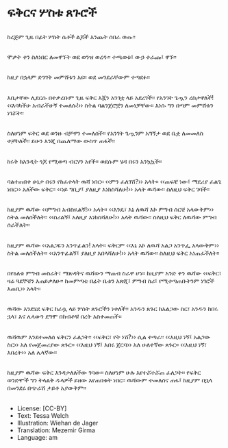 # ፍቅርና ሦስቱ ጸጉሮች

##
ከረጅም ጊዜ በፊት ሦስት ሴቶች ልጆች እንጨት ሰበራ ወጡ፡፡

##
ሞቃት ቀን ስለነበር ለመዋኘት ወደ ወንዝ ወረዱ፡፡ ተጫወቱ፤ ውኃ ተራጩ፤ ዋኙ፡፡

##
ከዚያ በኋላም ድንገት መምሸቱን አዩ፡፡ ወደ መንደራቸውም ተጣደፉ፡፡

##
እቤታቸው ሊደርሱ በተቃረቡም ጊዜ ፍቅር እጇን አንገቷ ላይ አደረገች፡፡ የአንገት ጌጧን ረስታዋለች! ‹‹እባካችሁ አብራችሁኝ ተመለሱ!›› ስትል ባልንጀሮቿን ለመነቻቸው፡፡ እነሱ ግን በጣም መምሸቱን ነገሯት፡፡

##
ስለሆነም ፍቅር ወደ ወንዙ ብቻዋን ተመለሰች፡፡ የአንገት ጌጧንም አግኝታ ወደ ቤቷ ለመመለስ ተቻኮለች፡፡ ይሁን እንጂ በጨለማው ውስጥ ጠፋች፡፡

##
ከሩቅ ከአንዲት ጎጆ የሚወጣ ብርሃን አየች፡፡ ወደሱም ሄዳ በሩን አንኳኳች፡፡

##
ባልተጠበቀ ሁኔታ በሩን የከፈተላት ዉሻ ነበር፡፡ ‹‹ምን ፈለገሽ?›› አላት፡፡ ‹‹ጠፍቼ ነው፤ ማደሪያ ፈልጌ ነበር›› አለችው ፍቅር፡፡ ‹‹ነይ ግቢያ፤ ያለዚያ እነክስሻለሁ!›› አላት ዉሻው፡፡  ስለዚህ ፍቅር ገባች፡፡

##
ከዚያም ዉሻው ‹‹ምግብ አብስዪልኝ!›› አላት፡፡ ‹‹እንዴ፣ እኔ ለዉሻ እኮ ምግብ ሰርቼ አላውቅም›› ስትል መለሰችለት፡፡ ‹‹ስሪልኝ፤ አለዚያ እነክስሻለሁ!›› አላት ዉሻው፡፡ ስለዚህ ፍቅር ለዉሻው ምግብ ሰራችለት፡፡

##
ከዚያም ዉሻው ‹‹አልጋዬን አንጥፊልን! አላት፡፡ ፍቅርም ‹‹እኔ እኮ ለዉሻ አልጋ አንጥፌ አላውቅም›› ስትል መለሰችለት፡፡ ‹‹አንጥፊልኝ፤ ያለዚያ እበላሻለሁ!›› አላት ዉሻው፡፡ ስለዚህ ፍቅር አነጠፈችለት፡፡

##
በየዕለቱ ምግብ መስራት፣ ማጽዳትና ዉሻውን ማጠብ ስራዋ ሆነ፡፡ ከዚያም አንድ ቀን ዉሻው ‹‹ፍቅር፣ ዛሬ ጓደኞቼን እጠይቃለሁ፡፡ ከመምጣቴ በፊት ቤቱን አጽጂ፤ ምግብ ስሪ፤ የሚተጣጠቡትንም ነገሮች እጠቢ›› አላት፡፡

##
ዉሻው እንደሄደ ፍቅር ከራሷ ላይ ሦስት ጸጉሮችን ነቀለች፡፡ አንዱን ጸጉር ከአልጋው ስር፣ አንዱን ከበሩ ኋላ፣ እና ሌላውን ደግሞ በከብቶቹ በረት አስቀመጠች፡፡

##
ዉሻዉም እንደተመለሰ ፍቅርን ፈለጋት፡፡ ‹‹ፍቅር፣ የት ነሽ?›› ሲል ተጣራ፡፡ ‹‹እዚህ ነኝ፤ አልጋው ስር›› አለ የመጀመሪያው ጸጉር፡፡ ‹‹እዚህ ነኝ፤ እበሩ ጀርባ›› አለ ሁለተኛው ጸጉር፡፡ ‹‹እዚህ ነኝ፣ እበረት›› አለ ሌላኛው፡፡

##
ከዚያም ዉሻው ፍቅር እንዳታለለችው ገባው፡፡ ስለሆነም ሁሉ እየተሯተሯጠ ፈለጋት፡፡ የፍቅር ወንድሞች ግን ትላልቅ ዱላዎች ይዘው እየጠበቁት ነበር፡፡ ዉሻውም ተመለሰና ጠፋ፤ ከዚያም በኋላ በመንደሩ በጭራሽ ታይቶ አያውቅም፡፡

##
* License: [CC-BY]
* Text: Tessa Welch
* Illustration: Wiehan de Jager
* Translation: Mezemir Girma
* Language: am
